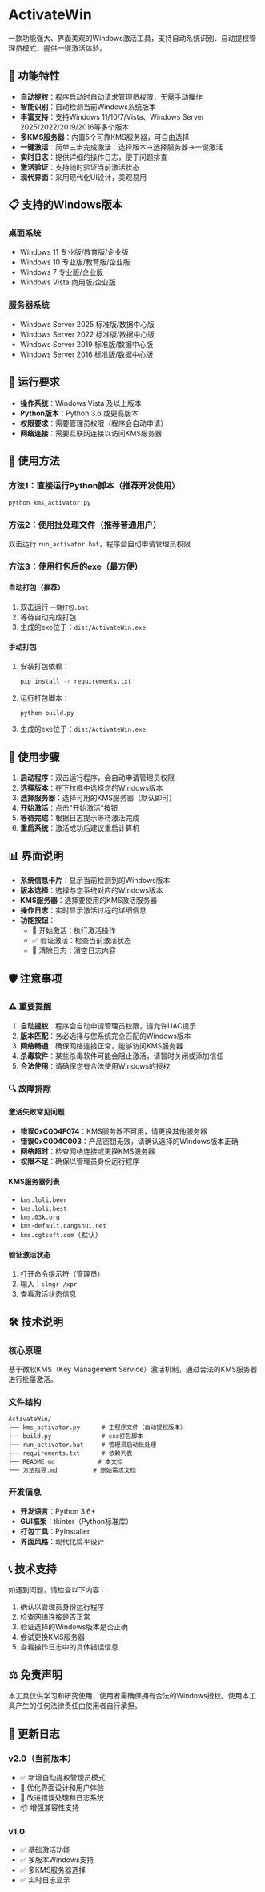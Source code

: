 # ActivateWin

一款功能强大、界面美观的Windows激活工具，支持自动系统识别、自动提权管理员模式，提供一键激活体验。

## 🚀 功能特性

- **自动提权**：程序启动时自动请求管理员权限，无需手动操作
- **智能识别**：自动检测当前Windows系统版本
- **丰富支持**：支持Windows 11/10/7/Vista、Windows Server 2025/2022/2019/2016等多个版本
- **多KMS服务器**：内置5个可靠KMS服务器，可自由选择
- **一键激活**：简单三步完成激活：选择版本→选择服务器→一键激活
- **实时日志**：提供详细的操作日志，便于问题排查
- **激活验证**：支持随时验证当前激活状态
- **现代界面**：采用现代化UI设计，美观易用

## 📋 支持的Windows版本

### 桌面系统
- Windows 11 专业版/教育版/企业版
- Windows 10 专业版/教育版/企业版
- Windows 7 专业版/企业版
- Windows Vista 商用版/企业版

### 服务器系统
- Windows Server 2025 标准版/数据中心版
- Windows Server 2022 标准版/数据中心版
- Windows Server 2019 标准版/数据中心版
- Windows Server 2016 标准版/数据中心版

## 🔧 运行要求

- **操作系统**：Windows Vista 及以上版本
- **Python版本**：Python 3.6 或更高版本
- **权限要求**：需要管理员权限（程序会自动申请）
- **网络连接**：需要互联网连接以访问KMS服务器

## 🎯 使用方法

### 方法1：直接运行Python脚本（推荐开发使用）
```bash
python kms_activator.py
```

### 方法2：使用批处理文件（推荐普通用户）
双击运行 `run_activator.bat`，程序会自动申请管理员权限

### 方法3：使用打包后的exe（最方便）
#### 自动打包（推荐）
1. 双击运行 `一键打包.bat`
2. 等待自动完成打包
3. 生成的exe位于：`dist/ActivateWin.exe`

#### 手动打包
1. 安装打包依赖：
   ```bash
   pip install -r requirements.txt
   ```
2. 运行打包脚本：
   ```bash
   python build.py
   ```
3. 生成的exe位于：`dist/ActivateWin.exe`

## 🚀 使用步骤

1. **启动程序**：双击运行程序，会自动申请管理员权限
2. **选择版本**：在下拉框中选择您的Windows版本
3. **选择服务器**：选择可用的KMS服务器（默认即可）
4. **开始激活**：点击"开始激活"按钮
5. **等待完成**：根据日志提示等待激活完成
6. **重启系统**：激活成功后建议重启计算机

## 📊 界面说明

- **系统信息卡片**：显示当前检测到的Windows版本
- **版本选择**：选择与您系统对应的Windows版本
- **KMS服务器**：选择要使用的KMS激活服务器
- **操作日志**：实时显示激活过程的详细信息
- **功能按钮**：
  - 🚀 开始激活：执行激活操作
  - ✅ 验证激活：检查当前激活状态
  - 🧹 清除日志：清空日志内容

## 🛡️ 注意事项

### ⚠️ 重要提醒
1. **自动提权**：程序会自动申请管理员权限，请允许UAC提示
2. **版本匹配**：务必选择与您系统完全匹配的Windows版本
3. **网络畅通**：确保网络连接正常，能够访问KMS服务器
4. **杀毒软件**：某些杀毒软件可能会阻止激活，请暂时关闭或添加信任
5. **合法使用**：请确保您有合法使用Windows的授权

### 🔍 故障排除

#### 激活失败常见问题
- **错误0xC004F074**：KMS服务器不可用，请更换其他服务器
- **错误0xC004C003**：产品密钥无效，请确认选择的Windows版本正确
- **网络超时**：检查网络连接或更换KMS服务器
- **权限不足**：确保以管理员身份运行程序

#### KMS服务器列表
- `kms.loli.beer`
- `kms.loli.best`
- `kms.03k.org`
- `kms-default.cangshui.net`
- `kms.cgtsoft.com`（默认）

#### 验证激活状态
1. 打开命令提示符（管理员）
2. 输入：`slmgr /xpr`
3. 查看激活状态信息

## 🛠️ 技术说明

### 核心原理
基于微软KMS（Key Management Service）激活机制，通过合法的KMS服务器进行批量激活。

### 文件结构
```
ActivateWin/
├── kms_activator.py      # 主程序文件（自动提权版本）
├── build.py              # exe打包脚本
├── run_activator.bat     # 管理员启动批处理
├── requirements.txt      # 依赖列表
├── README.md            # 本文档
└── 方法指导.md          # 原始需求文档
```

### 开发信息
- **开发语言**：Python 3.6+
- **GUI框架**：tkinter（Python标准库）
- **打包工具**：PyInstaller
- **界面风格**：现代化扁平设计

## 📞 技术支持

如遇到问题，请检查以下内容：
1. 确认以管理员身份运行程序
2. 检查网络连接是否正常
3. 验证选择的Windows版本是否正确
4. 尝试更换KMS服务器
5. 查看操作日志中的具体错误信息

## ⚖️ 免责声明

本工具仅供学习和研究使用，使用者需确保拥有合法的Windows授权。使用本工具产生的任何法律责任由使用者自行承担。

## 🔄 更新日志

### v2.0（当前版本）
- ✅ 新增自动提权管理员模式
- 🎨 优化界面设计和用户体验
- 🔧 改进错误处理和日志系统
- 📦 增强兼容性支持

### v1.0
- ✅ 基础激活功能
- ✅ 多版本Windows支持
- ✅ 多KMS服务器选择
- ✅ 实时日志显示